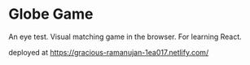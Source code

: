 # Globe Game

An eye test. Visual matching game in the browser. For learning React. 

deployed at https://gracious-ramanujan-1ea017.netlify.com/
